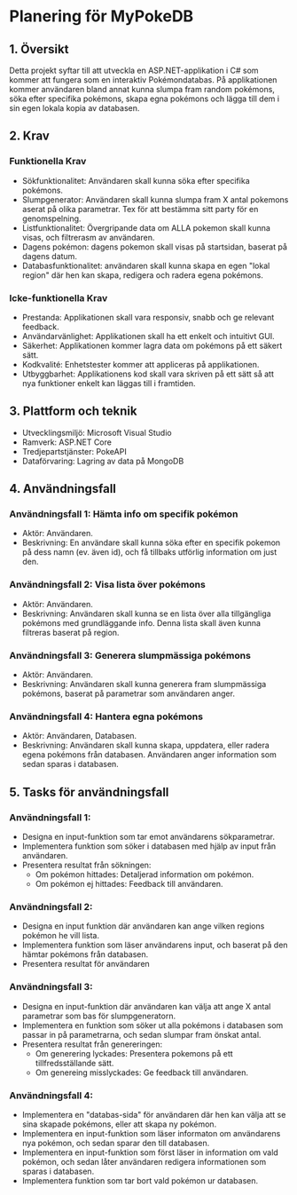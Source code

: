 # Planering för MyPokeDB

## 1. Översikt
Detta projekt syftar till att utveckla en ASP.NET-applikation i C# som kommer att fungera som en interaktiv Pokémondatabas. På applikationen kommer användaren bland annat kunna slumpa fram random pokémons, söka efter specifika pokémons, skapa egna pokémons och lägga till dem i sin egen lokala kopia av databasen.

## 2. Krav
  ### Funktionella Krav
  * Sökfunktionalitet:  Användaren skall kunna söka efter specifika pokémons.
  * Slumpgenerator: Användaren skall kunna slumpa fram X antal pokemons aserat på olika parametrar. Tex för att bestämma sitt party för en genomspelning.
  * Listfunktionalitet: Övergripande data om ALLA pokemon skall kunna visas, och filtrerasm av användaren.
  * Dagens pokémon: dagens pokemon skall visas på startsidan, baserat på dagens datum.
  * Databasfunktionalitet: användaren skall kunna skapa en egen "lokal region" där hen kan skapa, redigera och radera egena pokémons.
  ### Icke-funktionella Krav
  * Prestanda: Applikationen skall vara responsiv, snabb och ge relevant feedback.
  * Användarvänlighet: Applikationen skall ha ett enkelt och intuitivt GUI.
  * Säkerhet: Applikationen kommer lagra data om pokémons på ett säkert sätt.
  * Kodkvalité: Enhetstester kommer att appliceras på applikationen.
  * Utbyggbarhet: Applikationens kod skall vara skriven på ett sätt så att nya funktioner enkelt kan läggas till i framtiden.
## 3. Plattform och teknik
  * Utvecklingsmiljö: Microsoft Visual Studio
  * Ramverk: ASP.NET Core
  * Tredjepartstjänster: PokeAPI
  * Dataförvaring: Lagring av data på MongoDB
## 4. Användningsfall
  ### Användningsfall 1: Hämta info om specifik pokémon
  * Aktör: Användaren.
  * Beskrivning: En användare skall kunna söka efter en specifik pokemon på dess namn (ev. även id), och få tillbaks utförlig information om just den.
  ### Användningsfall 2: Visa lista över pokémons
  * Aktör: Användaren.
  * Beskrivning: Användaren skall kunna se en lista över alla tillgängliga pokémons med grundläggande info. Denna lista skall även kunna filtreras baserat på region.
  ### Användningsfall 3: Generera slumpmässiga pokémons
  * Aktör: Användaren.
  * Beskrivning: Användaren skall kunna generera fram slumpmässiga pokémons, baserat på parametrar som användaren anger.
  ### Användningsfall 4: Hantera egna pokémons
  * Aktör: Användaren, Databasen.
  * Beskrivning: Användaren skall kunna skapa, uppdatera, eller radera egena pokémons från databasen. Användaren anger information som sedan sparas i databasen.
## 5. Tasks för användningsfall
  ### Användningsfall 1:
  * Designa en input-funktion som tar emot användarens sökparametrar.
  * Implementera funktion som söker i databasen med hjälp av input från användaren.
  * Presentera resultat från sökningen:
    - Om pokémon hittades: Detaljerad information om pokémon.
    - Om pokémon ej hittades: Feedback till användaren.
  ### Användningsfall 2: 
  * Designa en input funktion där användaren kan ange vilken regions pokémon he vill lista.
  * Implementera funktion som läser användarens input, och baserat på den hämtar pokémons från databasen.
  * Presentera resultat för användaren
  ### Användningsfall 3: 
  * Designa en input-funktion där användaren kan välja att ange X antal parametrar som bas för slumpgeneratorn.
  * Implementera en funktion som söker ut alla pokémons i databasen som passar in på parametrarna, och sedan slumpar fram önskat antal.
  * Presentera resultat från genereringen:
    - Om generering lyckades: Presentera pokemons på ett tillfredsställande sätt.
    - Om genereing misslyckades: Ge feedback till användaren.
  ### Användningsfall 4: 
  * Implementera en "databas-sida" för användaren där hen kan välja att se sina skapade pokémons, eller att skapa ny pokémon.
  * Implementera en input-funktion som läser informaton om användarens nya pokémon, och sedan sparar den till databasen.
  * Implementera en input-funktion som först läser in information om vald pokémon, och sedan låter användaren redigera informationen som sparas i databasen.
  * Implementera funktion som tar bort vald pokémon ur databasen.
    
